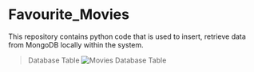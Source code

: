 # Favourite_Movies
This repository contains python code that is used to insert, retrieve data from MongoDB locally within the system. 
> Database Table
![Movies Database Table](https://github.com/GladwinJosephSolomon/Favourite_Movies/DB.png)
